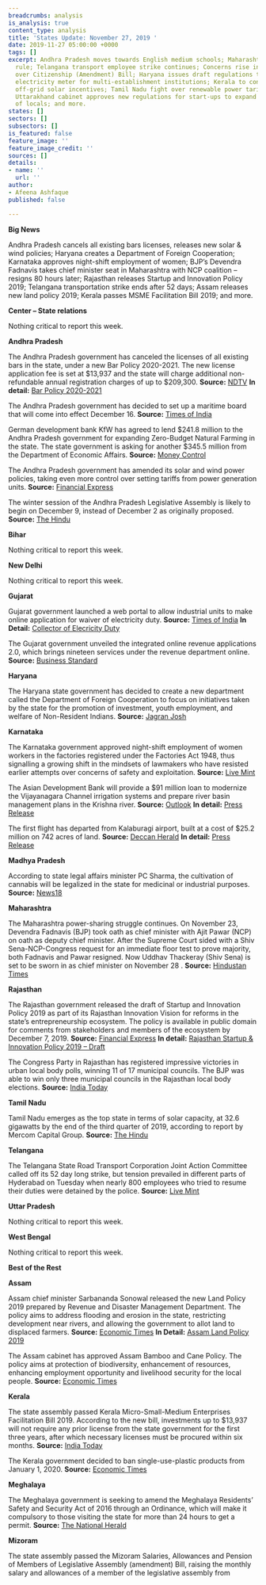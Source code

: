 ```yaml
---
breadcrumbs: analysis
is_analysis: true
content_type: analysis
title: 'States Update: November 27, 2019 '
date: 2019-11-27 05:00:00 +0000
tags: []
excerpt: Andhra Pradesh moves towards English medium schools; Maharashtra under President’s
  rule; Telangana transport employee strike continues; Concerns rise in northeast
  over Citizenship (Amendment) Bill; Haryana issues draft regulations to allow a single
  electricity meter for multi-establishment institutions; Kerala to continue providing
  off-grid solar incentives; Tamil Nadu fight over renewable power tariffs escalates;
  Uttarakhand cabinet approves new regulations for start-ups to expand employment
  of locals; and more.
states: []
sectors: []
subsectors: []
is_featured: false
feature_image: ''
feature_image_credit: ''
sources: []
details:
- name: ''
  url: ''
author:
- Afeena Ashfaque
published: false

---
```

**Big News**

Andhra Pradesh cancels all existing bars licenses, releases new solar & wind policies; Haryana creates a Department of Foreign Cooperation; Karnataka approves night-shift employment of women; BJP’s Devendra Fadnavis takes chief minister seat in Maharashtra with NCP coalition – resigns 80 hours later; Rajasthan releases Startup and Innovation Policy 2019; Telangana transportation strike ends after 52 days; Assam releases new land policy 2019; Kerala passes MSME Facilitation Bill 2019; and more.

**Center – State relations**

Nothing critical to report this week.

**Andhra Pradesh**

The Andhra Pradesh government has canceled the licenses of all existing bars in the state, under a new Bar Policy 2020-2021. The new license application fee is set at $13,937 and the state will charge additional non-refundable annual registration charges of up to $209,300. **Source:** [NDTV](https://www.ndtv.com/andhra-pradesh-news/andhra-pradesh-government-cancels-licenses-of-all-bars-in-state-2137192) **In detail:** [Bar Policy 2020-2021](https://apegazette.cgg.gov.in/gazettes/1574420904669.pdf)

The Andhra Pradesh government has decided to set up a maritime board that will come into effect December 16. **Source:** [Times of India](https://timesofindia.indiatimes.com/city/vijayawada/ap-maritime-board-to-start-functioning-from-december-16/articleshow/72190683.cms)

German development bank KfW has agreed to lend $241.8 million to the Andhra Pradesh government for expanding Zero-Budget Natural Farming in the state. The state government is asking for another $345.5 million from the Department of Economic Affairs. **Source:** [Money Control](https://www.moneycontrol.com/news/business/kfw-to-lend-rs-1735cr-to-andhra-pradesh-for-zero-budget-natural-farming-4660431.html)

The Andhra Pradesh government has amended its solar and wind power policies, taking even more control over setting tariffs from power generation units. **Source:** [Financial Express](https://www.financialexpress.com/economy/andhra-pradesh-tightens-renewable-energy-norms/1768431/)

The winter session of the Andhra Pradesh Legislative Assembly is likely to begin on December 9, instead of December 2 as originally proposed. **Source:** [The Hindu](https://www.thehindu.com/news/national/andhra-pradesh/andhra-pradesh-assembly-session-likely-from-december-9/article30053793.ece)

**Bihar**

Nothing critical to report this week.

**New Delhi**

Nothing critical to report this week.

**Gujarat**

Gujarat government launched a web portal to allow industrial units to make online application for waiver of electricity duty. **Source:** [Times of India](https://timesofindia.indiatimes.com/city/ahmedabad/power-duty-waiver-system-goes-online-in-gujarat/articleshow/72178855.cms) **In Detail:** [Collector of Elecricity Duty](http://ceiced.ncode.in/CED/)

The Gujarat government unveiled the integrated online revenue applications 2.0, which brings nineteen services under the revenue department online. **Source:** [Business Standard](https://www.business-standard.com/article/pti-stories/gujarat-govt-unveils-integrated-online-revenue-services-system-119112201423_1.html)

**Haryana**

The Haryana state government has decided to create a new department called the Department of Foreign Cooperation to focus on initiatives taken by the state for the promotion of investment, youth employment, and welfare of Non-Resident Indians. **Source:** [Jagran Josh](https://www.jagranjosh.com/current-affairs/haryana-to-set-up-new-foreign-cooperation-department-1574141027-1)

**Karnataka**

The Karnataka government approved night-shift employment of women workers in the factories registered under the Factories Act 1948, thus signalling a growing shift in the mindsets of lawmakers who have resisted earlier attempts over concerns of safety and exploitation. **Source:** [Live Mint](https://www.livemint.com/news/world/karnataka-govt-allows-women-to-work-in-night-shift-in-factories-11574266954545.html)

The Asian Development Bank will provide a $91 million loan to modernize the Vijayanagara Channel irrigation systems and prepare river basin management plans in the Krishna river. **Source:** [Outlook](https://www.outlookindia.com/newsscroll/adb-to-provide-usd-91-mn-loan-for-vijayanagara-channel/1665600) **In detail:** [Press Release](https://pib.gov.in/newsite/PrintRelease.aspx?relid=194564)

The first flight has departed from Kalaburagi airport, built at a cost of $25.2 million on 742 acres of land. **Source:** [Deccan Herald](https://www.deccanherald.com/state/kalaburagi/cm-yediyurappa-inaugurates-kalaburagi-airport-778977.html) **In detail:** [Press Release](https://pib.gov.in/newsite/PrintRelease.aspx?relid=194904)

**Madhya Pradesh**

According to state legal affairs minister PC Sharma, the cultivation of cannabis will be legalized in the state for medicinal or industrial purposes. **Source:** [News18](https://www.news18.com/news/buzz/after-uttarakhand-madhya-pradesh-is-now-planning-to-legalize-cannabis-in-the-state-2395801.html)

**Maharashtra**

The Maharashtra power-sharing struggle continues. On November 23, Devendra Fadnavis (BJP) took oath as chief minister with Ajit Pawar (NCP) on oath as deputy chief minister. After the Supreme Court sided with a Shiv Sena-NCP-Congress request for an immediate floor test to prove majority, both Fadnavis and Pawar resigned. Now Uddhav Thackeray (Shiv Sena) is set to be sworn in as chief minister on November 28 . **Source:** [Hindustan Times](https://www.thehindu.com/news/national/other-states/uddhav-thackeray-stakes-claim-to-form-government-in-maharashtra/article30090391.ece)

**Rajasthan**

The Rajasthan government released the draft of Startup and Innovation Policy 2019 as part of its Rajasthan Innovation Vision for reforms in the state’s entrepreneurship ecosystem. The policy is available in public domain for comments from stakeholders and members of the ecosystem by December 7, 2019. **Source:** [Financial Express](https://www.financialexpress.com/industry/sme/rajasthan-government-releases-draft-of-startup-and-innovation-policy-2019/1772647/) **In detail:** [Rajasthan Startup & Innovation Policy 2019 – Draft](https://istart.rajasthan.gov.in/Rajasthan_Startup_&_Innovation_Policy_2019_(DRAFT).pdf)

The Congress Party in Rajasthan has registered impressive victories in urban local body polls, winning 11 of 17 municipal councils. The BJP was able to win only three municipal councils in the Rajasthan local body elections. **Source:** [India Today](https://www.indiatoday.in/india/story/rajasthan-local-urban-body-elections-congress-victory-bjp-ashok-gehlot-1620478-2019-11-19)

**Tamil Nadu**

Tamil Nadu emerges as the top state in terms of solar capacity, at 32.6 gigawatts by the end of the third quarter of 2019, according to report by Mercom Capital Group. **Source:** [The Hindu](https://www.thehindu.com/news/national/tamil-nadu/tamil-nadu-tops-solar-capacity-in-third-quarter-a-report-says/article30038095.ece)

**Telangana**

The Telangana State Road Transport Corporation Joint Action Committee called off its 52 day long strike, but tension prevailed in different parts of Hyderabad on Tuesday when nearly 800 employees who tried to resume their duties were detained by the police. **Source:** [Live Mint](https://www.livemint.com/news/india/tsrtc-employees-taken-into-custody-by-police-during-attempt-to-rejoin-duty-11574771879751.html)

**Uttar Pradesh**

Nothing critical to report this week.

**West Bengal**

Nothing critical to report this week.

**Best of the Rest**

**Assam**

Assam chief minister Sarbananda Sonowal released the new Land Policy 2019 prepared by Revenue and Disaster Management Department. The policy aims to address flooding and erosion in the state, restricting development near rivers, and allowing the government to allot land to displaced farmers. **Source:** [Economic Times](https://economictimes.indiatimes.com/news/politics-and-nation/assam-chief-minister-sarbananda-sonowal-releases-new-land-policy/articleshow/72173055.cms) **In Detail:** [Assam Land Policy 2019](https://landrevenue.assam.gov.in/sites/default/files/swf_utility_folder/departments/revenue_com_oid_6/latest/land_policy_2019_.pdf)

The Assam cabinet has approved Assam Bamboo and Cane Policy. The policy aims at protection of biodiversity, enhancement of resources, enhancing employment opportunity and livelihood security for the local people. **Source:** [Economic Times](https://economictimes.indiatimes.com/news/politics-and-nation/assam-cabinet-approves-assam-bamboo-and-cane-policy/articleshow/72130401.cms)

**Kerala**

The state assembly passed Kerala Micro-Small-Medium Enterprises Facilitation Bill 2019. According to the new bill, investments up to $13,937 will not require any prior license from the state government for the first three years, after which necessary licenses must be procured within six months. **Source:** [India Today](https://www.indiatoday.in/business/story/kerala-to-ease-procedures-for-msmes-can-operate-without-license-for-3-years-1621346-2019-11-21)

The Kerala government decided to ban single-use-plastic products from January 1, 2020. **Source:** [Economic Times](https://economictimes.indiatimes.com/news/politics-and-nation/kerala-govt-bans-single-use-plastic-from-january-one/articleshow/72174112.cms)

**Meghalaya**

The Meghalaya government is seeking to amend the Meghalaya Residents’ Safety and Security Act of 2016 through an Ordinance, which will make it compulsory to those visiting the state for more than 24 hours to get a permit. **Source:** [The National Herald](https://www.nationalheraldindia.com/india/meghalaya-draft-ordinance-awaits-nod-to-make-permits-compulsory-for-visitors)

**Mizoram**

The state assembly passed the Mizoram Salaries, Allowances and Pension of Members of Legislative Assembly (amendment) Bill, raising the monthly salary and allowances of a member of the legislative assembly from